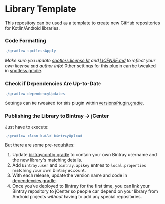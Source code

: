 # Library Template

This repository can be used as a template to create new GitHub repositories for Kotlin/Android 
libraries.

### Code Formatting

```gradle
./gradlew spotlessApply
```

*Make sure you update [spotless.license.kt](spotless.license.kt) and [LICENSE.md](LICENSE.md) to reflect your own license and author info!* Other settings for this plugin can be tweaked in [spotless.gradle](spotless.gradle).

### Check if Dependencies Are Up-to-Date

```gradle
./gradlew dependencyUpdates
```

Settings can be tweaked for this plugin within [versionsPlugin.gradle](versionsPlugin.gradle).

### Publishing the Library to Bintray -> jCenter

Just have to execute:

```gradle
./gradlew clean build bintrayUpload
```

But there are some pre-requisites:

1. Update [bintrayconfig.gradle](bintrayconfig.gradle) to contain your own Bintray username and 
the new library's matching details.
2. Add `bintray.user` and `bintray.apikey` entries to `local.properties` matching your own 
Bintray account.
3. With each release, update the version name and code in [dependencies.gradle](dependencies.gradle).
4. Once you've deployed to Bintray for the first time, you can link your Bintray repository to jCenter so people can depend on your library from Android projects _without_ having to add any special repositories.
